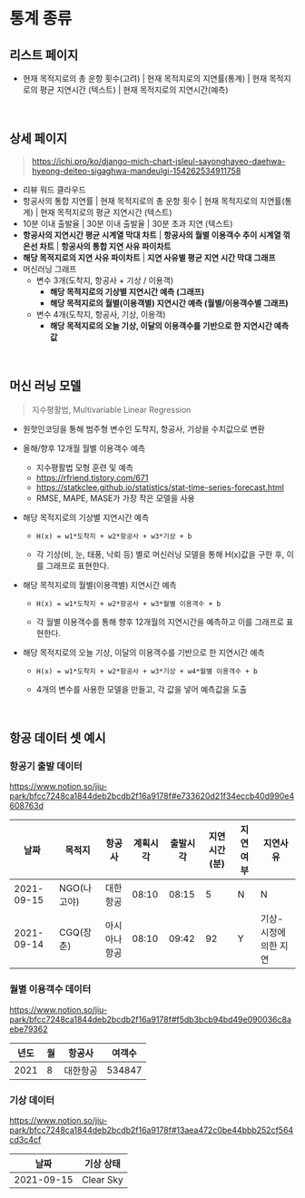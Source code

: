 # 통계 종류

## 리스트 페이지

+ 현재 목적지로의 총 운항 횟수(고려) | 현재 목적지로의 지연률(통계) | 현재 목적지로의 평균 지연시간  (텍스트) | 현재 목적지로의 지연시간(예측) 

<br/>

## 상세 페이지

> https://ichi.pro/ko/django-mich-chart-jsleul-sayonghayeo-daehwa-hyeong-deiteo-sigaghwa-mandeulgi-154262534911758

+ 리뷰 워드 클라우드
+ 항공사의 통합 지연률 | 현재 목적지로의 총 운항 횟수 | 현재 목적지로의 지연률(통계) | 현재 목적지로의 평균 지연시간  (텍스트)
+ 10분 이내 출발율 | 30분 이내 출발율 | 30분 초과 지연 (텍스트)
+ **항공사의 지연시간 평균 시계열 막대 차트** | **항공사의 월별 이용객수 추이 시계열 꺾은선 차트** | **항공사의 통합 지연 사유 파이차트** 
+ **해당 목적지로의 지연 사유 파이차트** | **지연 사유별 평균 지연 시간 막대 그래프** 
+ 머신러닝 그래프
  + 변수 3개(도착지, 항공사 + 기상 / 이용객)
    + **해당 목적지로의 기상별 지연시간 예측 (그래프)**
    + **해당 목적지로의 월별(이용객별) 지연시간 예측  (월별/이용객수별 그래프)**
  + 변수 4개(도착지, 항공사, 기상, 이용객)
    + **해당 목적지로의 오늘 기상, 이달의 이용객수를 기반으로 한 지연시간 예측값**

<br/>

## 머신 러닝 모델

> 지수평활법, Multivariable Linear Regression

+ 원핫인코딩을 통해 범주형 변수인 도착지, 항공사, 기상을 수치값으로 변환

+ 올해/향후 12개월 월별 이용객수 예측

  + 지수평활법 모형 훈련 및 예측
  + https://rfriend.tistory.com/671
  + https://statkclee.github.io/statistics/stat-time-series-forecast.html
  + RMSE, MAPE, MASE가 가장 작은 모델을 사용

+ 해당 목적지로의 기상별 지연시간 예측

  + ```
    H(x) = w1*도착지 + w2*항공사 + w3*기상 + b
    ```

  + 각 기상(비, 눈, 태풍, 낙뢰 등) 별로 머신러닝 모델을 통해 H(x)값을 구한 후, 이를 그래프로 표현한다.

+ 해당 목적지로의 월별(이용객별) 지연시간 예측

  + ```
    H(x) = w1*도착지 + w2*항공사 + w3*월별 이용객수 + b
    ```

  + 각 월별 이용객수를 통해 향후 12개월의 지연시간을 예측하고 이를 그래프로 표현한다.

+ 해당 목적지로의 오늘 기상, 이달의 이용객수를 기반으로 한 지연시간 예측

  + ```
    H(x) = w1*도착지 + w2*항공사 + w3*기상 + w4*월별 이용객수 + b
    ```

  + 4개의 변수를 사용한 모델을 만들고, 각 값을 넣어 예측값을 도출

<br/>

## 항공 데이터 셋 예시

### 항공기 출발 데이터

https://www.notion.so/jiu-park/bfcc7248ca1844deb2bcdb2f16a9178f#e733620d21f34eccb40d990e4608763d

| 날짜       | 목적지      | 항공사       | 계획시각 | 출발시각 | 지연시간(분) | 지연여부 | 지연사유              |
| ---------- | ----------- | ------------ | -------- | -------- | ------------ | -------- | --------------------- |
| 2021-09-15 | NGO(나고야) | 대한항공     | 08:10    | 08:15    | 5            | N        | N                     |
| 2021-09-14 | CGQ(장춘)   | 아시아나항공 | 08:10    | 09:42    | 92           | Y        | 기상-시정에 의한 지연 |

### 월별 이용객수 데이터

https://www.notion.so/jiu-park/bfcc7248ca1844deb2bcdb2f16a9178f#f5db3bcb94bd49e090036c8aebe79362

| 년도 | 월   | 항공사   | 여객수 |
| ---- | ---- | -------- | ------ |
| 2021 | 8    | 대한항공 | 534847 |

### 기상 데이터

https://www.notion.so/jiu-park/bfcc7248ca1844deb2bcdb2f16a9178f#13aea472c0be44bbb252cf564cd3c4cf

| 날짜       | 기상 상태 |
| ---------- | --------- |
| 2021-09-15 | Clear Sky |

